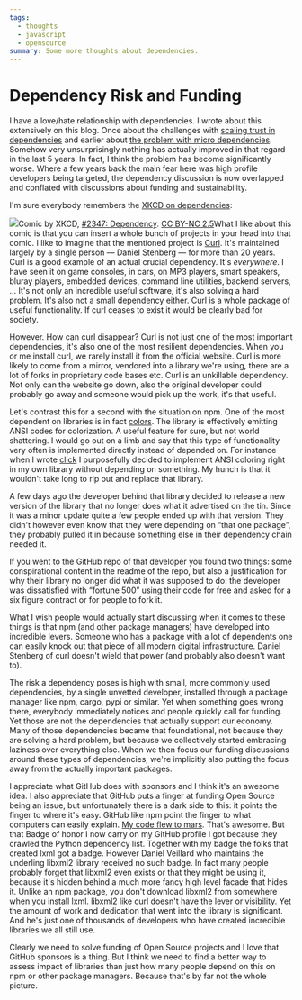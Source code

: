 ```yaml
---
tags:
  - thoughts
  - javascript
  - opensource
summary: Some more thoughts about dependencies.
---
```


# Dependency Risk and Funding

I have a love/hate relationship with dependencies.  I wrote about this
extensively on this blog.  Once about the challenges with [scaling trust
in dependencies](/2019/7/29/dependency-scaling/) and earlier about [the
problem with micro dependencies](/2016/3/24/open-source-trust-scaling/).
Somehow very unsurprisingly nothing has actually improved in that regard
in the last 5 years.  In fact, I think the problem has become
significantly worse.  Where a few years back the main fear here was high
profile developers being targeted, the dependency discussion is now
overlapped and conflated with discussions about funding and
sustainability.

I'm sure everybody remembers the [XKCD on dependencies](https://xkcd.com/2347/):

![](https://imgs.xkcd.com/comics/dependency.png)Comic by XKCD, [#2347: Dependency](https://xkcd.com/2347/).
[CC BY-NC 2.5](https://creativecommons.org/licenses/by-nc/2.5/)What I like about this comic is that you can insert a whole bunch of
projects in your head into that comic.  I like to imagine that the
mentioned project is [Curl](https://curl.se/).  It's maintained largely
by a single person — Daniel Stenberg — for more than 20 years.  Curl is a
good example of an actual crucial dependency.  It's *everywhere*.  I have
seen it on game consoles, in cars, on MP3 players, smart speakers, bluray
players, embedded devices, command line utilities, backend servers, …
It's not only an incredible useful software, it's also solving a hard
problem.  It's also not a small dependency either.  Curl is a whole
package of useful functionality.  If curl ceases to exist it would be
clearly bad for society.

However.  How can curl disappear?  Curl is not just one of the most
important dependencies, it's also one of the most resilient dependencies.
When you or me install curl, we rarely install it from the official
website.  Curl is more likely to come from a mirror, vendored into a
library we're using, there are a lot of forks in proprietary code bases
etc.  Curl is an unkillable dependency.  Not only can the website go down,
also the original developer could probably go away and someone would pick
up the work, it's that useful.

Let's contrast this for a second with the situation on npm.  One of the
most dependent on libraries is in fact [colors](https://www.npmjs.com/package/colors).  The library is effectively
emitting ANSI codes for colorization.  A useful feature for sure, but not
world shattering.  I would go out on a limb and say that this type of
functionality very often is implemented directly instead of depended on.
For instance when I wrote [click](https://click.palletsprojects.com/) I
purposefully decided to implement ANSI coloring right in my own library
without depending on something.  My hunch is that it wouldn't take long to
rip out and replace
that library.

A few days ago the developer behind that library decided to release a new
version of the library that no longer does what it advertised on the tin.
Since it was a minor update quite a few people ended up with that version.
They didn't however even know that they were depending on “that one
package”, they probably pulled it in because something else in their
dependency chain needed it.

If you went to the GitHub repo of that developer you found two things:
some conspirational content in the readme of the repo, but also a
justification for why their library no longer did what it was supposed to
do: the developer was dissatisfied with “fortune 500” using their code for
free and asked for a six figure contract or for people to fork it.

What I wish people would actually start discussing when it comes to these
things is that npm (and other package managers) have developed into
incredible levers.  Someone who has a package with a lot of dependents one
can easily knock out that piece of all modern digital infrastructure.
Daniel Stenberg of curl doesn't wield that power (and probably also
doesn't want to).

The risk a dependency poses is high with small, more commonly used
dependencies, by a single unvetted developer, installed through a package
manager like npm, cargo, pypi or similar.  Yet when something goes wrong
there, everybody immediately notices and people quickly call for funding.
Yet those are not the dependencies that actually support our economy.
Many of those dependencies became that foundational, not because they are
solving a hard problem, but because we collectively started embracing
laziness over everything else.  When we then focus our funding discussions
around these types of dependencies, we're implicitly also putting the
focus away from the actually important packages.

I appreciate what GitHub does with sponsors and I think it's an awesome
idea.  I also appreciate that GitHub puts a finger at funding Open Source
being an issue, but unfortunately there is a dark side to this: it points
the finger to where it's easy.  GitHub like npm point the finger to what
computers can easily explain.  [My code flew to mars](https://github.blog/2021-04-19-open-source-goes-to-mars/).  That's
awesome.  But that Badge of honor I now carry on my GitHub profile I got
because they crawled the Python dependency list.  Together with my badge
the folks that created lxml got a badge.  However Daniel Veillard who
maintains the underling libxml2 library received no such badge.  In fact
many people probably forget that libxml2 even exists or that they might be
using it, because it's hidden behind a much more fancy high level facade
that hides it.  Unlike an npm package, you don't download libxml2 from
somewhere when you install lxml.  libxml2 like curl doesn't have the
lever or visibility.  Yet the amount of work and dedication that went into
the library is significant.  And he's just one of thousands of developers
who have created incredible libraries we all still use.

Clearly we need to solve funding of Open Source projects and I love that
GitHub sponsors is a thing.  But I think we need to find a better way to
assess impact of libraries than just how many people depend on this on
npm or other package managers.  Because that's by far not the whole
picture.
